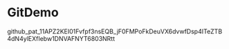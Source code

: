 # GitDemo

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
